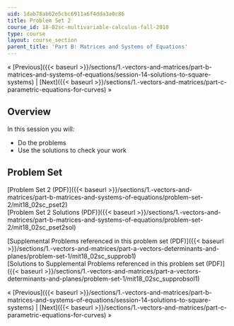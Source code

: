 ```yaml
---
uid: 1dab78ab62e5cbc6911a6f4dda3a0c86
title: Problem Set 2
course_id: 18-02sc-multivariable-calculus-fall-2010
type: course
layout: course_section
parent_title: 'Part B: Matrices and Systems of Equations'
---
```


« [Previous]({{< baseurl >}}/sections/1.-vectors-and-matrices/part-b-matrices-and-systems-of-equations/session-14-solutions-to-square-systems) | [Next]({{< baseurl >}}/sections/1.-vectors-and-matrices/part-c-parametric-equations-for-curves) »

Overview
--------

In this session you will:

*   Do the problems
*   Use the solutions to check your work

Problem Set
-----------

[Problem Set 2 (PDF)]({{< baseurl >}}/sections/1.-vectors-and-matrices/part-b-matrices-and-systems-of-equations/problem-set-2/mit18_02sc_pset2)  
[Problem Set 2 Solutions (PDF)]({{< baseurl >}}/sections/1.-vectors-and-matrices/part-b-matrices-and-systems-of-equations/problem-set-2/mit18_02sc_pset2sol)

[Supplemental Problems referenced in this problem set (PDF)]({{< baseurl >}}/sections/1.-vectors-and-matrices/part-a-vectors-determinants-and-planes/problem-set-1/mit18_02sc_supprob1)  
[Solutions to Supplemental Problems referenced in this problem set (PDF)]({{< baseurl >}}/sections/1.-vectors-and-matrices/part-a-vectors-determinants-and-planes/problem-set-1/mit18_02sc_supprobsol1)

« [Previous]({{< baseurl >}}/sections/1.-vectors-and-matrices/part-b-matrices-and-systems-of-equations/session-14-solutions-to-square-systems) | [Next]({{< baseurl >}}/sections/1.-vectors-and-matrices/part-c-parametric-equations-for-curves) »